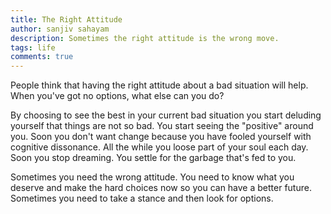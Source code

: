 ```yaml
---
title: The Right Attitude
author: sanjiv sahayam
description: Sometimes the right attitude is the wrong move.
tags: life
comments: true
---
```


People think that having the right attitude about a bad situation will help. When you've got no options, what else can you do?

By choosing to see the best in your current bad situation you start deluding yourself that things are not so bad. You start seeing the "positive" around you. Soon you don't want change because you have fooled yourself with cognitive dissonance. All the while you loose part of your soul each day. Soon you stop dreaming. You settle for the garbage that's fed to you.

Sometimes you need the wrong attitude. You need to know what you deserve and make the hard choices now so you can have a better future. Sometimes you need to take a stance and then look for options.